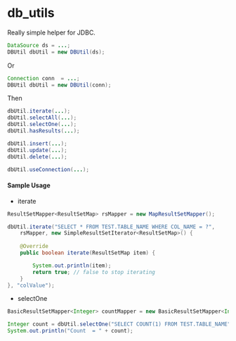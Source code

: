 # db_utils
Really simple helper for JDBC.

````java
DataSource ds = ...;
DBUtil dbUtil = new DBUtil(ds);
````

Or

````java
Connection conn  = ...;
DBUtil dbUtil = new DBUtil(conn);
````

Then

````java
dbUtil.iterate(...);
dbUtil.selectAll(...);
dbUtil.selectOne(...);
dbUtil.hasResults(...);

dbUtil.insert(...);
dbUtil.update(...);
dbUtil.delete(...);

dbUtil.useConnection(...);
````

#### Sample Usage

* iterate
````java
ResultSetMapper<ResultSetMap> rsMapper = new MapResultSetMapper();

dbUtil.iterate("SELECT * FROM TEST.TABLE_NAME WHERE COL_NAME = ?", 
    rsMapper, new SimpleResultSetIterator<ResultSetMap>() {
    
    @Override
    public boolean iterate(ResultSetMap item) {

        System.out.println(item);
        return true; // false to stop iterating
    }
}, "colValue");
````

* selectOne

````java
BasicResultSetMapper<Integer> countMapper = new BasicResultSetMapper<Integer>(1);

Integer count = dbUtil.selectOne("SELECT COUNT(1) FROM TEST.TABLE_NAME", countMapper);
System.out.println("Count  = " + count);
````